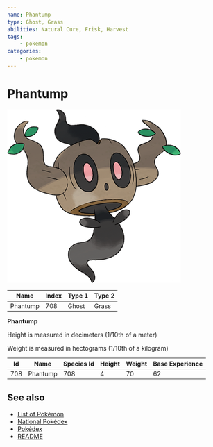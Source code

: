 ```yaml
---
name: Phantump
type: Ghost, Grass
abilities: Natural Cure, Frisk, Harvest
tags:
    - pokemon
categories:
    - pokemon
---
```


# Phantump


![Phantump](images/708.png)

| **Name** | **Index** | **Type 1** | **Type 2** |
|----|----|----|----|
| Phantump | 708 | Ghost | Grass  |

**Phantump** 


Height is measured in decimeters (1/10th of a meter)

Weight is measured in hectograms (1/10th of a kilogram)

| **Id** | **Name** | **Species Id** | **Height** | **Weight** | **Base Experience** |
|--------|----------|----------------|------------|------------|---------------------|
| 708 | Phantump | 708 | 4 | 70 | 62 |


## See also

- [List of Pokémon](../pokemon.md)
- [National Pokédex](../national_pokedex.md)
- [Pokédex](../pokedex.md)
- [README](../README.md)
